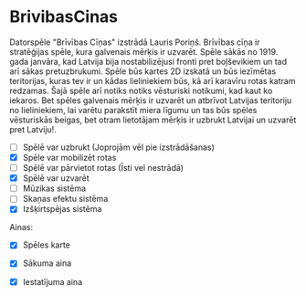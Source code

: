 # BrivibasCinas

Datorspēle "Brīvības Cīņas" izstrādā Lauris Poriņš. Brīvības cīņa ir stratēģijas spēle, kura galvenais mērķis ir uzvarēt.
Spēle sākās no 1919. gada janvāra, kad Latvija bija nostabilizējusi fronti pret boļševikiem un tad arī sākas pretuzbrukumi. Spēle būs kartes 2D izskatā un būs iezīmētas teritorijas, kuras tev ir un kādas lieliniekiem būs, kā arī karavīru rotas katram redzamas. Šajā spēle arī notiks notiks vēsturiski notikumi, kad kaut ko iekaros. Bet spēles galvenais mērķis ir uzvarēt un atbrīvot Latvijas teritoriju no lieliniekiem, lai varētu parakstīt miera līgumu un tas būs spēles vēsturiskās beigas, bet otram lietotājam mērķis ir uzbrukt Latvijai un uzvarēt pret Latviju!. 

- [ ] Spēlē var uzbrukt (Joprojām vēl pie izstrādāšanas)
- [x] Spēle var mobilizēt rotas
- [ ] Spēlē var pārvietot rotas (Īsti vel nestrādā)
- [x] Spēlē var uzvarēt
- [ ] Mūzikas sistēma
- [ ] Skaņas efektu sistēma
- [x] Izšķirtspējas sistēma

Ainas:
- [x] Spēles karte
- [x] Sākuma aina
- [x] Iestatījuma aina


